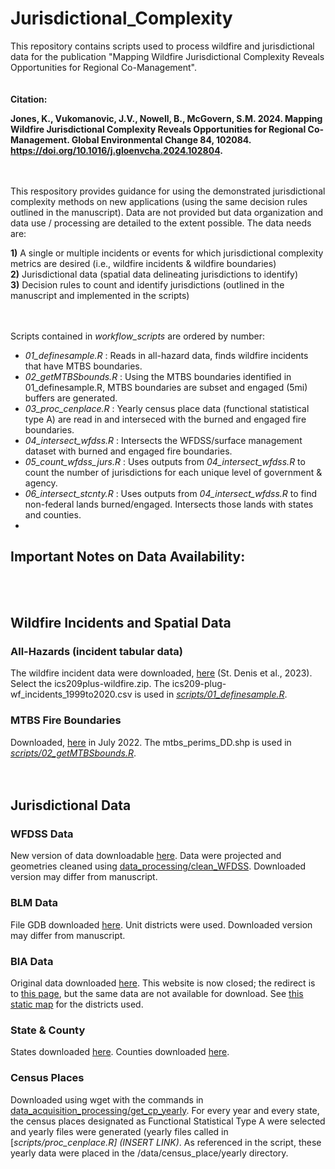 # Jurisdictional_Complexity

This repository contains scripts used to process wildfire and jurisdictional data for the publication "Mapping Wildfire Jurisdictional Complexity Reveals Opportunities for Regional Co-Management".
&nbsp;   
&nbsp;   
&nbsp;   
**Citation:** 

**Jones, K., Vukomanovic, J.V., Nowell, B., McGovern, S.M. 2024. Mapping Wildfire Jurisdictional Complexity Reveals Opportunities for Regional Co-Management. Global Environmental Change
84, 102084. https://doi.org/10.1016/j.gloenvcha.2024.102804.**
&nbsp;  
&nbsp;   
&nbsp;   

This respository provides guidance for using the demonstrated jurisdictional complexity methods on new applications (using the same decision rules outlined in the manuscript). Data are not provided but data organization and data use / processing are detailed to the extent possible. The data needs are: 
&nbsp;  

**1)** A single or multiple incidents or events for which jurisdictional complexity metrics are desired (i.e., wildfire incidents & wildfire boundaries)&nbsp;  
**2)** Jurisdictional data (spatial data delineating jurisdictions to identify)&nbsp;  
**3)** Decision rules to count and identify jurisdictions (outlined in the manuscript and implemented in the scripts)&nbsp;  
&nbsp;  
&nbsp;
&nbsp;

Scripts contained in _workflow_scripts_ are ordered by number:

* _01_definesample.R_ : Reads in all-hazard data, finds wildfire incidents that have MTBS boundaries. 
* _02_getMTBSbounds.R_ : Using the MTBS boundaries identified in 01_definesample.R, MTBS boundaries are subset and engaged (5mi) buffers are generated.
* _03_proc_cenplace.R_ : Yearly census place data (functional statistical type A) are read in and interseced with the burned and engaged fire boundaries.
* _04_intersect_wfdss.R_ : Intersects the WFDSS/surface management dataset with burned and engaged fire boundaries.
* _05_count_wfdss_jurs.R_ : Uses outputs from _04_intersect_wfdss.R_ to count the number of jurisdictions for each unique level of government & agency.
* _06_intersect_stcnty.R_ : Uses outputs from _04_intersect_wfdss.R_ to find non-federal lands burned/engaged. Intersects those lands with states and counties.
* 


## Important Notes on Data Availability:
&nbsp;  
&nbsp;  
## Wildfire Incidents and Spatial Data
### All-Hazards (incident tabular data)
The wildfire incident data were downloaded, [here](https://figshare.com/articles/dataset/All-hazards_dataset_mined_from_the_US_National_Incident_Management_System_1999-2020/19858927/3) (St. Denis et al., 2023). Select the ics209plus-wildfire.zip. The ics209-plug-wf_incidents_1999to2020.csv is used in [*scripts/01_definesample.R*](https://github.com/kejones8/Jurisdictional_Complexity/blob/main/workflow_scripts/01_definesample.R).

### MTBS Fire Boundaries
Downloaded, [here](https://www.mtbs.gov/direct-download) in July 2022. The mtbs_perims_DD.shp is used in [*scripts/02_getMTBSbounds.R*](https://github.com/kejones8/Jurisdictional_Complexity/blob/main/workflow_scripts/02_getMTBSbounds.R).
&nbsp;  
&nbsp;  
&nbsp;  
## Jurisdictional Data
### WFDSS Data
New version of data downloadable [here](https://data-nifc.opendata.arcgis.com/datasets/nifc::jurisdictional-unit-public/about). Data were projected and geometries cleaned using [data_processing/clean_WFDSS](https://github.com/kejones8/Jurisdictional_Complexity/blob/main/data_acquisition_processing/clean_WFDSS.R). Downloaded version may differ from manuscript.

### BLM Data
File GDB downloaded [here](https://gbp-blm-egis.hub.arcgis.com/datasets/4ec898f8fb104ce4910932d02791563a/about). Unit districts were used. Downloaded version may differ from manuscript.

### BIA Data
Original data downloaded [here](https://biamaps.doi.gov/index.html). This website is now closed; the redirect is to [this page](https://biamaps.geoplatform.gov/BIA-Opendata/), but the same data are not available for download. See [this static map](https://www.bia.gov/bia/ojs/districts) for the districts used.

### State & County
States downloaded [here](https://www2.census.gov/geo/tiger/TIGER2020/STATE/). Counties downloaded [here](https://www2.census.gov/geo/tiger/TIGER2020/COUNTY/).

### Census Places
Downloaded using wget with the commands in [data_acquisition_processing/get_cp_yearly](https://github.com/kejones8/Jurisdictional_Complexity/blob/main/data_acquisition_processing/get_cp_yearly.txt). For every year and every state, the census places designated as Functional Statistical Type A were selected and yearly files were generated (yearly files called in [*scripts/proc_cenplace.R] (INSERT LINK)*. As referenced in the script, these yearly data were placed in the /data/census_place/yearly directory.
